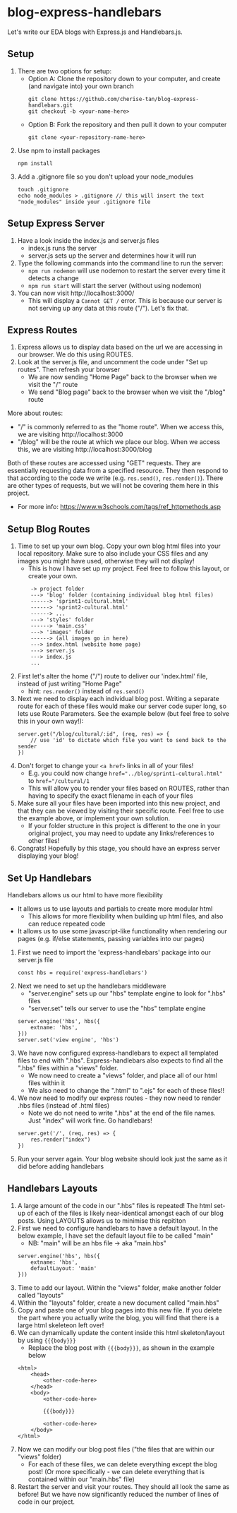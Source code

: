 # blog-express-handlebars
Let's write our EDA blogs with Express.js and Handlebars.js.

## Setup
1. There are two options for setup:
    - Option A: Clone the repository down to your computer, and create (and navigate into) your own branch
        ```
        git clone https://github.com/cherise-tan/blog-express-handlebars.git
        git checkout -b <your-name-here>
        ```    
    - Option B: Fork the repository and then pull it down to your computer
        ```
        git clone <your-repository-name-here>
        ```
2. Use npm to install packages
    ```
    npm install
    ```
3. Add a .gitignore file so you don't upload your node_modules
    ```
    touch .gitignore
    echo node_modules > .gitignore // this will insert the text "node_modules" inside your .gitignore file
    ```

## Setup Express Server
1. Have a look inside the index.js and server.js files
    - index.js runs the server
    - server.js sets up the server and determines how it will run
2. Type the following commands into the command line to run the server:
    - ```npm run nodemon``` will use nodemon to restart the server every time it detects a change
    - ```npm run start``` will start the server (without using nodemon)
3. You can now visit http://localhost:3000/ 
    - This will display a ```Cannot GET /``` error. This is because our server is not serving up any data at this route ("/"). Let's fix that.

## Express Routes
1. Express allows us to display data based on the url we are accessing in our browser. We do this using ROUTES.
2. Look at the server.js file, and uncomment the code under "Set up routes". Then refresh your browser
    - We are now sending "Home Page" back to the browser when we visit the "/" route
    - We send "Blog page" back to the browser when we visit the "/blog" route

More about routes:
* "/" is commonly referred to as the "home route". When we access this, we are visiting http://localhost:3000
* "/blog" will be the route at which we place our blog. When we access this, we are visiting http://localhost:3000/blog

Both of these routes are accessed using "GET" requests. They are essentially requesting data from a specified resource. They then respond to that according to the code we write (e.g. ```res.send()```, ```res.render()```). There are other types of requests, but we will not be covering them here in this project.
* For more info: https://www.w3schools.com/tags/ref_httpmethods.asp 

## Setup Blog Routes
1. Time to set up your own blog. Copy your own blog html files into your local repository. Make sure to also include your CSS files and any images you might have used, otherwise they will not display!
    - This is how I have set up my project. Feel free to follow this layout, or create your own.
    ```
        -> project folder
        ---> 'blog' folder (containing individual blog html files)
        ------> 'sprint1-cultural.html'
        ------> 'sprint2-cultural.html'
        ------> ...
        ---> 'styles' folder
        ------> 'main.css'
        ---> 'images' folder
        ------> (all images go in here)
        ---> index.html (website home page)
        ---> server.js
        ---> index.js
        ...
    ```
2. First let's alter the home ("/") route to deliver our 'index.html' file, instead of just writing "Home Page"
    - hint: ```res.render()``` instead of ```res.send()```
3. Next we need to display each individual blog post. Writing a separate route for each of these files would make our server code super long, so lets use Route Parameters. See the example below (but feel free to solve this in your own way!):
    ``` 
    server.get("/blog/cultural/:id", (req, res) => {
        // use 'id' to dictate which file you want to send back to the sender
    })
    ```
4. Don't forget to change your ```<a href>``` links in all of your files!
    - E.g. you could now change ```href="../blog/sprint1-cultural.html"``` to ```href="/cultural/1```
    - This will allow you to render your files based on ROUTES, rather than having to specify the exact filename in each of your files
5. Make sure all your files have been imported into this new project, and that they can be viewed by visiting their specific route. Feel free to use the example above, or implement your own solution.
    - If your folder structure in this project is different to the one in your original project, you may need to update any links/references to other files!
6. Congrats! Hopefully by this stage, you should have an express server displaying your blog!

## Set Up Handlebars
Handlebars allows us our html to have more flexibility
- It allows us to use layouts and partials to create more modular html 
    - This allows for more flexibility when building up html files, and also can reduce repeated code
- It allows us to use some javascript-like functionality when rendering our pages (e.g. if/else statements, passing variables into our pages)

1. First we need to import the 'express-handlebars' package into our server.js file
    ```
    const hbs = require('express-handlebars')

    ```
2. Next we need to set up the handlebars middleware
    - "server.engine" sets up our "hbs" template engine to look for ".hbs" files
    - "server.set" tells our server to use the "hbs" template engine
    ```
    server.engine('hbs', hbs({
        extname: 'hbs',
    }))
    server.set('view engine', 'hbs')
    ```
3. We have now configured express-handlebars to expect all templated files to end with ".hbs". Express-handlebars also expects to find all the ".hbs" files within a "views" folder. 
    - We now need to create a "views" folder, and place all of our html files within it
    - We also need to change the ".html" to ".ejs" for each of these files!!
4. We now need to modify our express routes - they now need to render .hbs files (instead of .html files)
    - Note we do not need to write ".hbs" at the end of the file names. Just "index" will work fine. Go handlebars!
    ```
    server.get('/', (req, res) => {
        res.render("index")
    })
    ```
5. Run your server again. Your blog website should look just the same as it did before adding handlebars

## Handlebars Layouts
1. A large amount of the code in our ".hbs" files is repeated! The html set-up of each of the files is likely near-identical amongst each of our blog posts. Using LAYOUTS allows us to minimise this repititon
2. First we need to configure handlebars to have a default layout. In the below example, I have set the default layout file to be called "main"
    - NB: "main" will be an hbs file -> aka "main.hbs"
    ```
    server.engine('hbs', hbs({
        extname: 'hbs',
        defaultLayout: 'main'
    }))
    ```
3. Time to add our layout. Within the "views" folder, make another folder called "layouts"
4. Within the "layouts" folder, create a new document called "main.hbs"
5. Copy and paste one of your blog pages into this new file. If you delete the part where you actually write the blog, you will find that there is a large html skeleteon left over!
6. We can dynamically update the content inside this html skeleton/layout by using ```{{{body}}}```
    - Replace the blog post with ```{{{body}}}```, as shown in the example below
    ```
    <html>
        <head> 
            <other-code-here> 
        </head>
        <body>
            <other-code-here> 

            {{{body}}}

            <other-code-here> 
        </body>
    </html>
    ```
7. Now we can modify our blog post files ("the files that are within our "views" folder)
    - For each of these files, we can delete everything except the blog post! (Or more specifically - we can delete everything that is contained within our "main.hbs" file)
8. Restart the server and visit your routes. They should all look the same as before! But we have now significantly reduced the number of lines of code in our project.